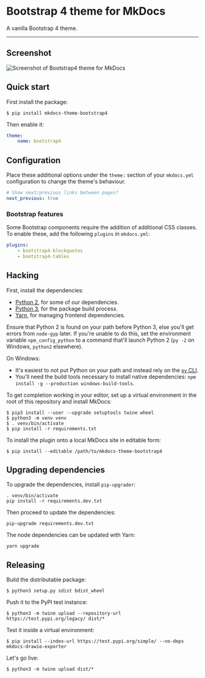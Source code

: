 # Bootstrap 4 theme for MkDocs

A vanilla Bootstrap 4 theme.

---

## Screenshot

<img style="max-width:100%;" alt="Screenshot of Bootstrap4 theme for MkDocs" src="screenshots/mkdocs-bootstrap4.png" align="center" /><br />

## Quick start

First install the package:

```
$ pip install mkdocs-theme-bootstrap4
```

Then enable it:

```yaml
theme:
    name: bootstrap4
```

## Configuration

Place these additional options under the `theme:` section of your `mkdocs.yml` configuration to change the theme's behaviour.

```yaml
# Show next/previous links between pages?
next_previous: true
```

### Bootstrap features

Some Bootstrap components require the addition of additional CSS classes. To enable these, add the following `plugins` in `mkdocs.yml`:

```yaml
plugins:
    - bootstrap4-blockquotes
    - bootstrap4-tables
```

## Hacking

First, install the dependencies:

* [Python 2](https://www.python.org/downloads/), for some of our dependencies.
* [Python 3](https://www.python.org/downloads/), for the package build process.
* [Yarn](https://yarnpkg.com/en/docs/cli/install), for managing frontend dependencies.

Ensure that Python 2 is found on your path before Python 3, else you'll get errors from `node-gyp` later. If you're unable to do this, set the environment variable `npm_config_python` to a command that'll launch Python 2 (`py -2` on Windows, `python2` elsewhere).

On Windows:

* It's easiest to not put Python on your path and instead rely on the [`py` CLI](https://docs.python.org/using/windows.html#python-launcher-for-windows).
* You'll need the build tools necessary to install native dependencies: `npm install -g --production windows-build-tools`.

To get completion working in your editor, set up a virtual environment in the root of this repository and install MkDocs:

```
$ pip3 install --user --upgrade setuptools twine wheel
$ python3 -m venv venv
$ . venv/bin/activate
$ pip install -r requirements.txt
```

To install the plugin onto a local MkDocs site in editable form:

```
$ pip install --editable /path/to/mkdocs-theme-bootstrap4
```

## Upgrading dependencies

To upgrade the dependencies, install `pip-upgrader`:

```console
. venv/bin/activate
pip install -r requirements.dev.txt
```

Then proceed to update the dependencies:

```console
pip-upgrade requirements.dev.txt
```

The node dependencies can be updated with Yarn:

```console
yarn upgrade
```

## Releasing

Build the distributable package:

```
$ python3 setup.py sdist bdist_wheel
```

Push it to the PyPI test instance:

```
$ python3 -m twine upload --repository-url https://test.pypi.org/legacy/ dist/*
```

Test it inside a virtual environment:

```
$ pip install --index-url https://test.pypi.org/simple/ --no-deps mkdocs-drawio-exporter
```

Let's go live:

```
$ python3 -m twine upload dist/*
```
